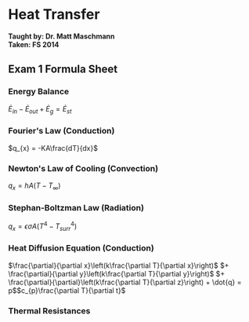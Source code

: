# Heat Transfer
**Taught by: Dr. Matt Maschmann**  
**Taken: FS 2014**

## Exam 1 Formula Sheet 

### Energy Balance

$\dot{E}_{in} - \dot{E}_{out} + \dot{E}_{g} = \dot{E}_{st}$

### Fourier's Law (Conduction)

$q_{x} = -KA\frac{dT}{dx}$

### Newton's Law of Cooling (Convection)

$q_{x} = hA(T - T_{\infty})$

### Stephan-Boltzman Law (Radiation)

$q_{x} = \epsilon \sigma A(T^{4} - T_{surr}^{4})$

### Heat Diffusion Equation (Conduction)

$\frac{\partial}{\partial x}\left(k\frac{\partial T}{\partial x}\right)$
$+ \frac{\partial}{\partial y}\left(k\frac{\partial T}{\partial y}\right)$
$+ \frac{\partial}{\partial}\left(k\frac{\partial T}{\partial z}\right) + \dot{q}
= p$$c_{p}\frac{\partial T}{\partial t}$

### Thermal Resistances
